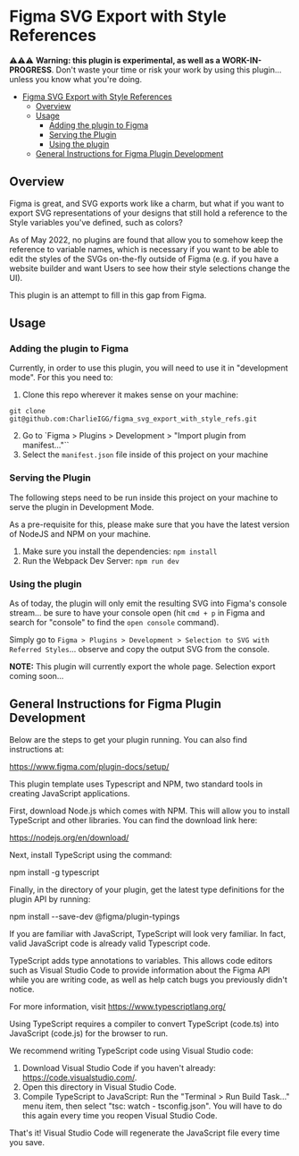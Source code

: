 # Figma SVG Export with Style References

⚠️⚠️⚠️ **Warning: this plugin is experimental, as well as a WORK-IN-PROGRESS**. Don't waste your time or risk your work by using this plugin... unless you know what you're doing.

- [Figma SVG Export with Style References](#figma-svg-export-with-style-references)
  - [Overview](#overview)
  - [Usage](#usage)
    - [Adding the plugin to Figma](#adding-the-plugin-to-figma)
    - [Serving the Plugin](#serving-the-plugin)
    - [Using the plugin](#using-the-plugin)
  - [General Instructions for Figma Plugin Development](#general-instructions-for-figma-plugin-development)

## Overview
Figma is great, and SVG exports work like a charm, but what if you want to export SVG representations of your designs that still hold a reference to the Style variables you've defined, such as colors?

As of May 2022, no plugins are found that allow you to somehow keep the reference to variable names, which is necessary if you want to be able to edit the styles of the SVGs on-the-fly outside of Figma (e.g. if you have a website builder and want Users to see how their style selections change the UI).

This plugin is an attempt to fill in this gap from Figma.

## Usage

### Adding the plugin to Figma
Currently, in order to use this plugin, you will need to use it in "development mode". For this you need to:

  1. Clone this repo wherever it makes sense on your machine: 
  ```shell
  git clone git@github.com:CharlieIGG/figma_svg_export_with_style_refs.git
  ```
  2. Go to `Figma > Plugins > Development > "Import plugin from manifest..."``
  3. Select the `manifest.json` file inside of this project on your machine

### Serving the Plugin

The following steps need to be run inside this project on your machine to serve the plugin in Development Mode.

As a pre-requisite for this, please make sure that you have the latest version of NodeJS and NPM on your machine.

1. Make sure you install the dependencies: `npm install`
2. Run the Webpack Dev Server: `npm run dev`

### Using the plugin
As of today, the plugin will only emit the resulting SVG into Figma's console stream... be sure to have your console open (hit `cmd + p` in Figma and search for "console" to find the `open console` command).

Simply go to `Figma > Plugins > Development > Selection to SVG with Referred Styles`... observe and copy the output SVG from the console.

**NOTE:** This plugin will currently export the whole page. Selection export coming soon...

## General Instructions for Figma Plugin Development
Below are the steps to get your plugin running. You can also find instructions at:

  https://www.figma.com/plugin-docs/setup/

This plugin template uses Typescript and NPM, two standard tools in creating JavaScript applications.

First, download Node.js which comes with NPM. This will allow you to install TypeScript and other
libraries. You can find the download link here:

  https://nodejs.org/en/download/

Next, install TypeScript using the command:

  npm install -g typescript

Finally, in the directory of your plugin, get the latest type definitions for the plugin API by running:

  npm install --save-dev @figma/plugin-typings

If you are familiar with JavaScript, TypeScript will look very familiar. In fact, valid JavaScript code
is already valid Typescript code.

TypeScript adds type annotations to variables. This allows code editors such as Visual Studio Code
to provide information about the Figma API while you are writing code, as well as help catch bugs
you previously didn't notice.

For more information, visit https://www.typescriptlang.org/

Using TypeScript requires a compiler to convert TypeScript (code.ts) into JavaScript (code.js)
for the browser to run.

We recommend writing TypeScript code using Visual Studio code:

1. Download Visual Studio Code if you haven't already: https://code.visualstudio.com/.
2. Open this directory in Visual Studio Code.
3. Compile TypeScript to JavaScript: Run the "Terminal > Run Build Task..." menu item,
    then select "tsc: watch - tsconfig.json". You will have to do this again every time
    you reopen Visual Studio Code.

That's it! Visual Studio Code will regenerate the JavaScript file every time you save.
